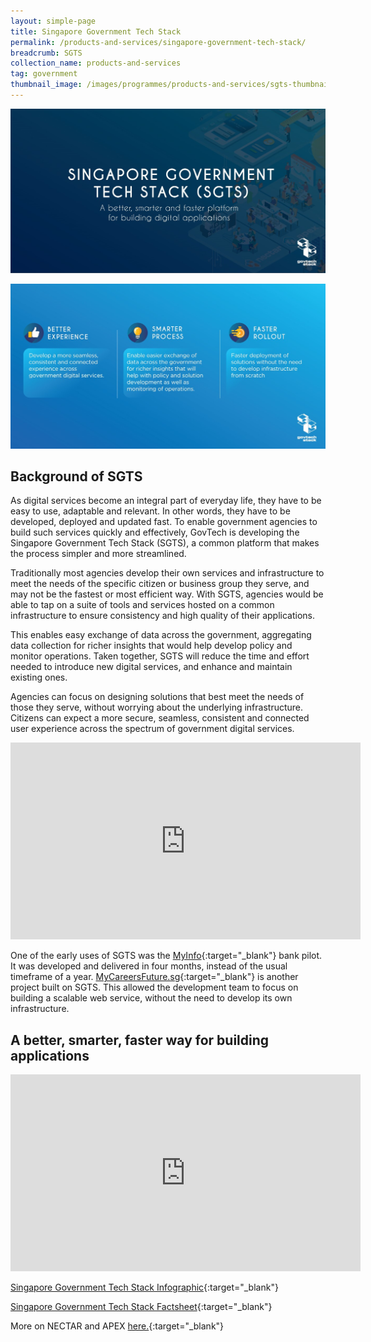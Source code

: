 ```yaml
---
layout: simple-page
title: Singapore Government Tech Stack
permalink: /products-and-services/singapore-government-tech-stack/
breadcrumb: SGTS
collection_name: products-and-services
tag: government
thumbnail_image: /images/programmes/products-and-services/sgts-thumbnail-foto-jet.jpg
---
```


![SGTS](/images/programmes/products-and-services/singapore-government-tech-stack-part-1.jpg)

![SGTS](/images/programmes/products-and-services/singapore-government-tech-stack-part-2.jpg)

## Background of SGTS
As digital services become an integral part of everyday life, they have to be easy to use, adaptable and relevant. In other words, they have to be developed, deployed and updated fast. To enable government agencies to build such services quickly and effectively, GovTech is developing the Singapore Government Tech Stack (SGTS), a common platform that makes the process simpler and more streamlined.

Traditionally most agencies develop their own services and infrastructure to meet the needs of the specific citizen or business group they serve, and may not be the fastest or most efficient way. With SGTS, agencies would be able to tap on a suite of tools and services hosted on a common infrastructure to ensure consistency and high quality of their applications. 

This enables easy exchange of data across the government, aggregating data collection for richer insights that would help develop policy and monitor operations. Taken together, SGTS will reduce the time and effort needed to introduce new digital services, and enhance and maintain existing ones.

Agencies can focus on designing solutions that best meet the needs of those they serve, without worrying about the underlying infrastructure. Citizens can expect a more secure, seamless, consistent and connected user experience across the spectrum of government digital services.


<div class="bp-youtube">
  <iframe width="560" height="315" src="https://www.youtube.com/embed/6NthS4UqLsk" frameborder="0" allow="autoplay; encrypted-media" allowfullscreen></iframe>
</div>


One of the early uses of SGTS was the [MyInfo](http://myinfo.gov.sg){:target="_blank"} bank pilot. It was developed and delivered in four months, instead of the usual timeframe of a year. [MyCareersFuture.sg](http://www.MyCareersFuture.sg){:target="_blank"} is another project built on SGTS. This allowed the development team to focus on building a scalable web service, without the need to develop its own infrastructure.

## A better, smarter, faster way for building applications

<div class="bp-youtube">
  <iframe width="560" height="315" src="https://www.youtube.com/embed/Vt-r2vCqSh8" frameborder="0" allow="autoplay; encrypted-media" allowfullscreen></iframe>
</div>

[Singapore Government Tech Stack Infographic](/images/programmes/products-and-services/sgts-infographic-28-Sep.jpg){:target="_blank"}

[Singapore Government Tech Stack Factsheet](/files/products-and-services/sg-tech-stack-media-factsheet-sep-2018.pdf){:target="_blank"}

More on NECTAR and APEX [here.](/media/technews/getting-to-know-nectar-and-apex/){:target="_blank"} 
